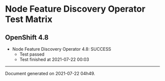 
Node Feature Discovery Operator Test Matrix
===========================================

OpenShift 4.8
-------------


* Node Feature Discovery Operator 4.8: SUCCESS
  - Test passed
  - Test finished at 2021-07-22 00:03


---
Document generated on 2021-07-22 04h49.
